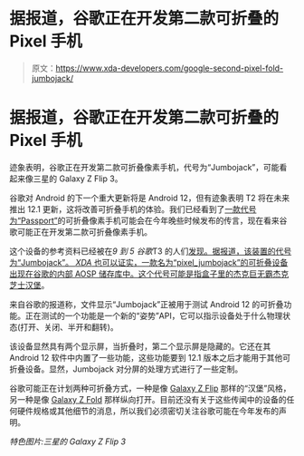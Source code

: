 # 据报道，谷歌正在开发第二款可折叠的 Pixel 手机

> 原文：<https://www.xda-developers.com/google-second-pixel-fold-jumbojack/>

# 据报道，谷歌正在开发第二款可折叠的 Pixel 手机

迹象表明，谷歌正在开发第二款可折叠像素手机，代号为“Jumbojack”，可能看起来像三星的 Galaxy Z Flip 3。

谷歌对 Android 的下一个重大更新将是 Android 12，但有迹象表明 T2 将在未来推出 12.1 更新，这将改善可折叠手机的体验。我们已经看到了[一款代号为“Passport”](https://www.xda-developers.com/google-foldable-pixel-reportedly-launching-this-year/)的可折叠像素手机可能会在今年晚些时候发布的传言，现在看来谷歌可能正在开发第二款可折叠像素手机。

这个设备的参考资料已经被在*9 到 5 谷歌*T3 的人们[发现。据报道，该装置的代号为“Jumbojack”。 *XDA* 也可以证实，一款名为“pixel_jumbojack”的可折叠设备出现在谷歌的内部 AOSP 储存库中。这个代号可能是指盒子里的杰克](https://9to5google.com/2021/09/18/pixel-fold-jumbojack-android-12-1/)[巨无霸杰克芝士汉堡](https://www.jackinthebox.com/food/burgers/jumbo-jack-cheeseburger)。

来自谷歌的报道称，文件显示“Jumbojack”正被用于测试 Android 12 的可折叠功能。正在测试的一个功能是一个新的“姿势”API，它可以指示设备处于什么物理状态(打开、关闭、半开和翻转)。

该设备显然具有两个显示屏，当折叠时，第二个显示屏是隐藏的。它还在其 Android 12 软件中内置了一些功能，这些功能要到 12.1 版本之后才能用于其他可折叠设备。显然，Jumbojack 对分屏的处理方式进行了一些定制。

谷歌可能正在计划两种可折叠方式，一种是像 [Galaxy Z Flip](https://www.xda-developers.com/samsung-galaxy-z-flip-3/) 那样的“汉堡”风格，另一种是像 [Galaxy Z Fold](https://www.xda-developers.com/samsung-galaxy-z-fold-3/) 那样纵向打开。目前还没有关于这些传闻中的设备的任何硬件规格或其他细节的消息，所以我们必须密切关注谷歌可能在今年发布的声明。

*特色图片:三星的 Galaxy Z Flip 3*